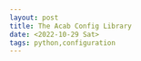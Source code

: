```yaml
---
layout: post
title: The Acab Config Library
date: <2022-10-29 Sat>
tags: python,configuration
---
```



